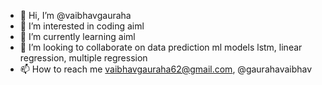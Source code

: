 - 👋 Hi, I’m @vaibhavgauraha
- 👀 I’m interested in coding aiml
- 🌱 I’m currently learning aiml
- 💞️ I’m looking to collaborate on data prediction ml models lstm, linear regression, multiple regression
- 📫 How to reach me vaibhavgauraha62@gmail.com, @gaurahavaibhav

<!---
vaibhavgauraha/vaibhavgauraha is a ✨ special ✨  
--->
